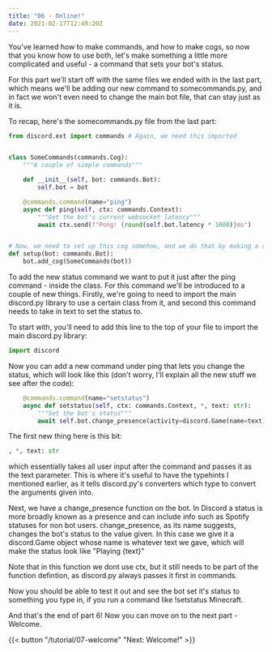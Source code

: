 ```yaml
---
title: "06 - Online!"
date: 2021-02-17T12:49:20Z
---
```


You've learned how to make commands, and how to make cogs, so now that you know how to use both, let's make something a little more complicated and useful - a command that sets your bot's status.

For this part we'll start off with the same files we ended with in the last part, which means we'll be adding our new command to somecommands.py, and in fact we won't even need to change the main bot file, that can stay just as it is.

To recap, here's the somecommands.py file from the last part:

```py
from discord.ext import commands # Again, we need this imported


class SomeCommands(commands.Cog):
    """A couple of simple commands"""

    def __init__(self, bot: commands.Bot):
        self.bot = bot

    @commands.command(name="ping")
    async def ping(self, ctx: commands.Context):
        """Get the bot's current websocket latency"""
        await ctx.send(f"Pong! {round(self.bot.latency * 1000)}ms")


# Now, we need to set up this cog somehow, and we do that by making a setup function:
def setup(bot: commands.Bot):
    bot.add_cog(SomeCommands(bot))
```

To add the new status command we want to put it just after the ping command - inside the class. For this command we'll be introduced to a couple of new things. Firstly, we're going to need to import the main discord.py library to use a certain class from it, and second this command needs to take in text to set the status to.

To start with, you'll need to add this line to the top of your file to import the main discord.py library:

```py
import discord
```

Now you can add a new command under ping that lets you change the status, which will look like this (don't worry, I'll explain all the new stuff we see after the code):

```py
    @commands.command(name="setstatus")
    async def setstatus(self, ctx: commands.Context, *, text: str):
        """Set the bot's status"""
        await self.bot.change_presence(activity=discord.Game(name=text))
```

The first new thing here is this bit:
```py
, *, text: str
```
which essentially takes all user input after the command and passes it as the text parameter. This is where it's useful to have the typehints I mentioned earlier, as it tells discord.py's converters which type to convert the arguments given into.

Next, we have a change_presence function on the bot. In Discord a status is more broadly known as a presence and can include info such as Spotify statuses for non bot users. change_presence, as its name suggests, changes the bot's status to the value given. In this case we give it a discord.Game object whose name is whatever text we gave, which will make the status look like "Playing {text}"

Note that in this function we dont use ctx, but it still needs to be part of the function defintion, as discord.py always passes it first in commands.

Now you should be able to test it out and see the bot set it's status to something you type in, if you run a command like !setstatus Minecraft.

And that's the end of part 6! Now you can move on to the next part - Welcome.

{{< button "/tutorial/07-welcome" "Next: Welcome!" >}}
